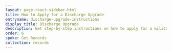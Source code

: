 ```yaml
---
layout: page-react-sidebar.html
title: How to Apply for a Discharge Upgrade
entryname: discharge-upgrade-instructions
display_title: Discharge Upgrade
description: Get step-by-step instructions on how to apply for a military discharge upgrade or correction. If your discharge is upgraded, you'll be eligible for VA benefits you earned while serving.
order: 6
spoke: Get Records
collection: records
---
```

